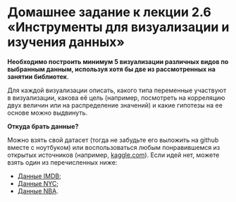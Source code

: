 # Домашнее задание к лекции 2.6 «Инструменты для визуализации и изучения данных»

**Необходимо построить минимум 5 визуализации различных видов по выбранным данным, используя хотя бы две из рассмотренных на занятии библиотек**.

Для каждой визуализации описать, какого типа переменные участвуют в визуализации, какова её цель (например, посмотреть на корреляцию двух величин или на распределение значений) и какие гипотезы на ее основе можно выдвинуть.

**Откуда брать данные?**

Можно взять свой датасет (тогда не забудьте его выложить на github вместе с ноутбуком) или воспользоваться любым понравившемся из открытых источников (например, [kaggle.com](https://www.kaggle.com/)). Если идей нет, можете взять один из перечисленных ниже:

* [Данные IMDB](https://www.kaggle.com/tmdb/tmdb-movie-metadata);
* [Данные NYC](https://www.kaggle.com/c/nyc-taxi-trip-duration);
* [Данные NBA](https://www.kaggle.com/drgilermo/nba-players-stats).
